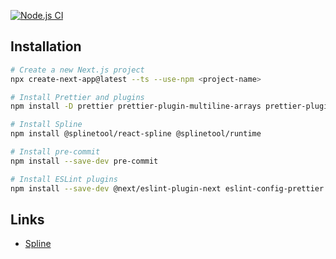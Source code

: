 [![Node.js CI](https://github.com/AI-Data-system-EH/ai-data-system-eh.github.io/actions/workflows/node.js.yml/badge.svg)](https://github.com/AI-Data-system-EH/ai-data-system-eh.github.io/actions/workflows/node.js.yml)



## Installation

```bash
# Create a new Next.js project
npx create-next-app@latest --ts --use-npm <project-name>

# Install Prettier and plugins
npm install -D prettier prettier-plugin-multiline-arrays prettier-plugin-tailwindcss prettier-plugin-organize-imports

# Install Spline
npm install @splinetool/react-spline @splinetool/runtime

# Install pre-commit
npm install --save-dev pre-commit

# Install ESLint plugins
npm install --save-dev @next/eslint-plugin-next eslint-config-prettier
```

## Links

- [Spline](https://github.com/splinetool/react-spline)
